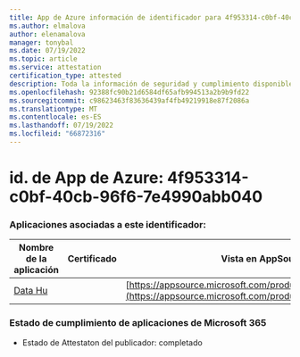 ```yaml
---
title: App de Azure información de identificador para 4f953314-c0bf-40cb-96f6-7e4990abb040
ms.author: elmalova
author: elenamalova
manager: tonybal
ms.date: 07/19/2022
ms.topic: article
ms.service: attestation
certification_type: attested
description: Toda la información de seguridad y cumplimiento disponible para 4f953314-c0bf-40cb-96f6-7e4990abb040.
ms.openlocfilehash: 92388fc90b21d6584df65afb994513a2b9b9fd22
ms.sourcegitcommit: c98623463f83636439af4fb49219918e87f2086a
ms.translationtype: MT
ms.contentlocale: es-ES
ms.lasthandoff: 07/19/2022
ms.locfileid: "66872316"
---
```

# <a name="azure-app-id-4f953314-c0bf-40cb-96f6-7e4990abb040"></a>id. de App de Azure: 4f953314-c0bf-40cb-96f6-7e4990abb040


### <a name="apps-associated-with-this-id"></a>Aplicaciones asociadas a este identificador:
| **Nombre de la aplicación** | **Certificado** | **Vista en AppSource** |
|--------------|---------------|-----------------------|
| [Data Hu](../forward/WA200004262.md) |  | [https://appsource.microsoft.com/product/office/WA200004262](https://appsource.microsoft.com/product/office/WA200004262) |

### <a name="microsoft-365-app-compliance-status"></a>Estado de cumplimiento de aplicaciones de Microsoft 365
- Estado de Attestaton del publicador: completado
